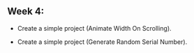 ## Week 4:

- Create a simple project (Animate Width On Scrolling).

- Create a simple project (Generate Random Serial Number).
